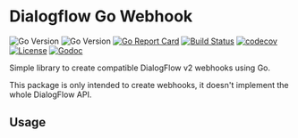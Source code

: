 # Dialogflow Go Webhook

![Go Version](https://img.shields.io/badge/go-1.9-brightgreen.svg)
![Go Version](https://img.shields.io/badge/go-1.10-brightgreen.svg)
[![Go Report Card](https://goreportcard.com/badge/github.com/leboncoin/dialogflow-go-webhook)](https://goreportcard.com/report/github.com/leboncoin/dialogflow-go-webhook)
[![Build Status](https://drone.depado.eu/api/badges/leboncoin/dialogflow-go-webhook/status.svg)](https://drone.depado.eu/leboncoin/dialogflow-go-webhook)
[![codecov](https://codecov.io/gh/leboncoin/dialogflow-go-webhook/branch/master/graph/badge.svg)](https://codecov.io/gh/leboncoin/dialogflow-go-webhook)
[![License](https://img.shields.io/badge/license-MIT-blue.svg)](https://github.com/leboncoin/dialogflow-go-webhook/blob/master/LICENSE)
[![Godoc](https://godoc.org/github.com/leboncoin/dialogflow-go-webhook?status.svg)](https://godoc.org/github.com/leboncoin/dialogflow-go-webhook)


Simple library to create compatible DialogFlow v2 webhooks using Go.

This package is only intended to create webhooks, it doesn't implement the whole 
DialogFlow API.

## Usage

